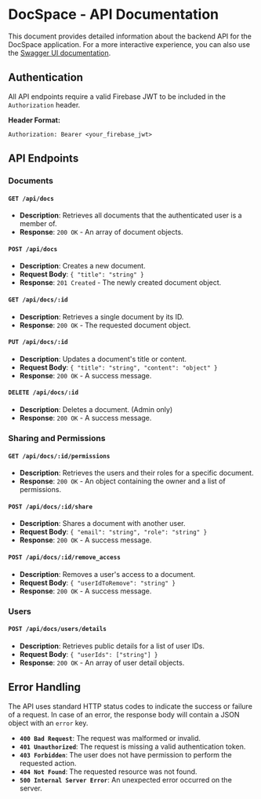 # DocSpace - API Documentation

This document provides detailed information about the backend API for the DocSpace application. For a more interactive experience, you can also use the [Swagger UI documentation](/api-docs).

## Authentication

All API endpoints require a valid Firebase JWT to be included in the `Authorization` header.

**Header Format:**

```
Authorization: Bearer <your_firebase_jwt>
```

## API Endpoints

### Documents

#### `GET /api/docs`

-   **Description**: Retrieves all documents that the authenticated user is a member of.
-   **Response**: `200 OK` - An array of document objects.

#### `POST /api/docs`

-   **Description**: Creates a new document.
-   **Request Body**: `{ "title": "string" }`
-   **Response**: `201 Created` - The newly created document object.

#### `GET /api/docs/:id`

-   **Description**: Retrieves a single document by its ID.
-   **Response**: `200 OK` - The requested document object.

#### `PUT /api/docs/:id`

-   **Description**: Updates a document's title or content.
-   **Request Body**: `{ "title": "string", "content": "object" }`
-   **Response**: `200 OK` - A success message.

#### `DELETE /api/docs/:id`

-   **Description**: Deletes a document. (Admin only)
-   **Response**: `200 OK` - A success message.

### Sharing and Permissions

#### `GET /api/docs/:id/permissions`

-   **Description**: Retrieves the users and their roles for a specific document.
-   **Response**: `200 OK` - An object containing the owner and a list of permissions.

#### `POST /api/docs/:id/share`

-   **Description**: Shares a document with another user.
-   **Request Body**: `{ "email": "string", "role": "string" }`
-   **Response**: `200 OK` - A success message.

#### `POST /api/docs/:id/remove_access`

-   **Description**: Removes a user's access to a document.
-   **Request Body**: `{ "userIdToRemove": "string" }`
-   **Response**: `200 OK` - A success message.

### Users

#### `POST /api/docs/users/details`

-   **Description**: Retrieves public details for a list of user IDs.
-   **Request Body**: `{ "userIds": ["string"] }`
-   **Response**: `200 OK` - An array of user detail objects.

## Error Handling

The API uses standard HTTP status codes to indicate the success or failure of a request. In case of an error, the response body will contain a JSON object with an `error` key.

-   **`400 Bad Request`**: The request was malformed or invalid.
-   **`401 Unauthorized`**: The request is missing a valid authentication token.
-   **`403 Forbidden`**: The user does not have permission to perform the requested action.
-   **`404 Not Found`**: The requested resource was not found.
-   **`500 Internal Server Error`**: An unexpected error occurred on the server.
